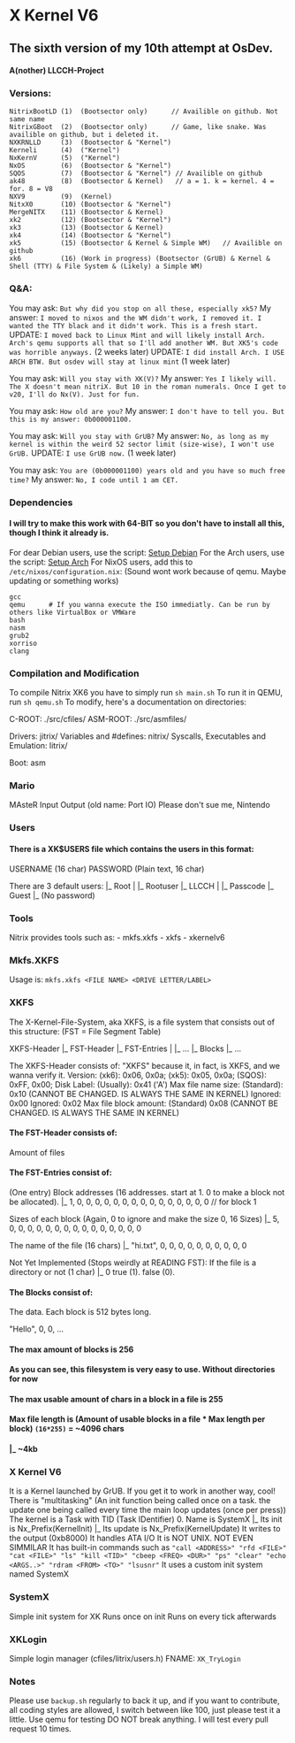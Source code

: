 # X Kernel V6
## The sixth version of my 10th attempt at OsDev.
#### A(nother) LLCCH-Project
### Versions:
```
NitrixBootLD (1)  (Bootsector only)      // Availible on github. Not same name
NitrixGBoot  (2)  (Bootsector only)      // Game, like snake. Was availible on github, but i deleted it.
NXKRNLLD     (3)  (Bootsector & "Kernel")
Kerneli      (4)  ("Kernel")
NxKernV      (5)  ("Kernel")
NxOS         (6)  (Bootsector & "Kernel")
SQOS         (7)  (Bootsector & "Kernel") // Availible on github
ak48         (8)  (Bootsector & Kernel)   // a = 1. k = kernel. 4 = for. 8 = V8
NXV9         (9)  (Kernel)
NitxX0       (10) (Bootsector & "Kernel")
MergeNITX    (11) (Bootsector & Kernel)
xk2          (12) (Bootsector & "Kernel")
xk3          (13) (Bootsector & Kernel)
xk4          (14) (Bootsector & "Kernel")
xk5          (15) (Bootsector & Kernel & Simple WM)   // Availible on github
xk6          (16) (Work in progress) (Bootsector (GrUB) & Kernel & Shell (TTY) & File System & (Likely) a Simple WM)
```

### Q&A:
You may ask: `But why did you stop on all these, especially xk5?`
My answer: `I moved to nixos and the WM didn't work, I removed it. I wanted the TTY black and it didn't work. This is a fresh start.`
UPDATE: `I moved back to Linux Mint and will likely install Arch. Arch's qemu supports all that so I'll add another WM. But XK5's code was horrible anyways.` (2 weeks later)
UPDATE: `I did install Arch. I USE ARCH BTW. But osdev will stay at linux mint` (1 week later)

You may ask: `Will you stay with XK(V)?`
My answer: `Yes I likely will. The X doesn't mean nitriX. But 10 in the roman numerals. Once I get to v20, I'll do Nx(V). Just for fun.`

You may ask: `How old are you?`
My answer: `I don't have to tell you. But this is my answer: 0b000001100.`

You may ask: `Will you stay with GrUB?`
My answer: `No, as long as my kernel is within the weird 52 sector limit (size-wise), I won't use GrUB.`
UPDATE: `I use GrUB now.` (1 week later)

You may ask: `You are (0b000001100) years old and you have so much free time?`
My answer: `No, I code until 1 am CET.`

### Dependencies
#### I will try to make this work with 64-BIT so you don't have to install all this, though I think it already is.
For dear Debian users, use the script: [Setup Debian](https://github.com/mell-o-tron/MellOs/blob/main/A_Setup/setup-gcc-debian.sh)
For the Arch users, use the script:    [Setup Arch](https://github.com/mell-o-tron/MellOs/blob/main/A_Setup/setup-gcc-arch.sh)
For NixOS users, add this to `/etc/nixos/configuration.nix`:
(Sound wont work because of qemu. Maybe updating or something works)
```
gcc
qemu      # If you wanna execute the ISO immediatly. Can be run by others like VirtualBox or VMWare
bash
nasm
grub2
xorriso
clang
```

### Compilation and Modification
To compile Nitrix XK6 you have to simply run `sh main.sh`
To run it in QEMU, run `sh qemu.sh`
To modify, here's a documentation on directories:

C-ROOT:    ./src/cfiles/
ASM-ROOT:  ./src/asmfiles/

Drivers:                             jitrix/
Variables and #defines:              nitrix/
Syscalls, Executables and Emulation: litrix/

Boot: asm

### Mario
MAsteR Input Output
(old name: Port IO)
Please don't sue me, Nintendo

### Users
#### There is a XK$USERS file which contains the users in this format:
USERNAME (16 char)
PASSWORD (Plain text, 16 char)

There are 3 default users:
	|_ Root
	|	|_ Rootuser
	|_ LLCCH
	|	|_ Passcode
	|_ Guest
		|_ (No password)

### Tools
Nitrix provides tools such as:
	- mkfs.xkfs
	- xkfs
	- xkernelv6

### Mkfs.XKFS
Usage is: `mkfs.xkfs <FILE NAME> <DRIVE LETTER/LABEL>`

### XKFS
The X-Kernel-File-System, aka XKFS, is a file system that consists out of this structure:
(FST = File Segment Table)

XKFS-Header
	|_ FST-Header
	|_ FST-Entries
	|  |_ ...
	|_ Blocks
	   |_ ...

The XKFS-Header consists of:
"XKFS" because it, in fact, is XKFS, and we wanna verify it.
Version: (xk6): 0x06, 0x0a; (xk5): 0x05, 0x0a; (SQOS): 0xFF, 0x00;
Disk Label: (Usually): 0x41 ('A')
Max file name size: (Standard): 0x10 (CANNOT BE CHANGED. IS ALWAYS THE SAME IN KERNEL)
Ignored: 0x00
Ignored: 0x02
Max file block amount: (Standard) 0x08 (CANNOT BE CHANGED. IS ALWAYS THE SAME IN KERNEL)

#### The FST-Header consists of:
Amount of files

#### The FST-Entries consist of:
(One entry)
Block addresses (16 addresses. start at 1. 0 to make a block not be allocated).
	|_ 1, 0, 0, 0, 0, 0, 0, 0, 0, 0, 0, 0, 0, 0, 0, 0
		// for block 1 

Sizes of each block (Again, 0 to ignore and make the size 0, 16 Sizes)
	|_ 5, 0, 0, 0, 0, 0, 0, 0, 0, 0, 0, 0, 0, 0, 0, 0

The name of the file (16 chars)
	|_ "hi.txt", 0, 0, 0, 0, 0, 0, 0, 0, 0, 0

Not Yet Implemented (Stops weirdly at READING FST): If the file is a directory or not (1 char)
	|_ 0
		true (1). false (0).

#### The Blocks consist of:
The data. Each block is 512 bytes long.

"Hello", 0, 0, ...

#### The max amount of blocks is 256
#### As you can see, this filesystem is very easy to use. Without directories for now
#### The max usable amount of chars in a block in a file is 255
#### Max file length is (Amount of usable blocks in a file * Max length per block) `(16*255)` = ~4096 chars
####                                                                                             |_ ~4kb

### X Kernel V6
It is a Kernel launched by GrUB. If you get it to work in another way, cool!
There is "multitasking" (An init function being called once on a task. the update one being called every time the main loop updates (once per <ENTER> press))
The kernel is a Task with TID (Task IDentifier) 0. Name is SystemX
	|_ Its init is Nx_Prefix(KernelInit)
	|_ Its update is Nx_Prefix(KernelUpdate)
It writes to the output (0xb8000)
It handles ATA I/O
It is NOT UNIX. NOT EVEN SIMMILAR
It has built-in commands such as `"call <ADDRESS>" "rfd <FILE>" "cat <FILE>" "ls" "kill <TID>" "cbeep <FREQ> <DUR>" "ps" "clear" "echo <ARGS..>" "rdram <FROM> <TO>" "lsusnr"`
It uses a custom init system named SystemX

### SystemX
Simple init system for XK
Runs once on init
Runs on every tick afterwards

### XKLogin
Simple login manager (cfiles/litrix/users.h)
FNAME: `XK_TryLogin`

### Notes
Please use `backup.sh` regularly to back it up, and if you want to contribute, all coding styles are allowed,
I switch between like 100, just please test it a little.
Use qemu for testing
DO NOT break anything.
I will test every pull request 10 times.
